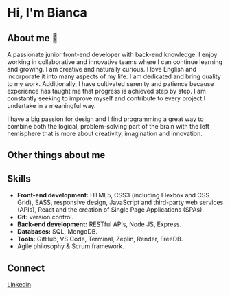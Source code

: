 # Hi, I'm Bianca # 

## About me 💫 ##
A passionate junior front-end developer with back-end knowledge. I enjoy working in collaborative and innovative teams where I can continue learning and growing. I am creative and naturally curious. I love English and incorporate it into many aspects of my life. I am dedicated and bring quality to my work. Additionally, I have cultivated serenity and patience because experience has taught me that progress is achieved step by step. I am constantly seeking to improve myself and contribute to every project I undertake in a meaningful way.

I have a big passion for design and I find programming a great way to combine both the logical, problem-solving part of the brain with the left hemisphere that is more about creativity, imagination and innovation.  

## Other things about me ##


## Skills ##
* **Front-end development:** HTML5, CSS3 (including Flexbox and CSS Grid), SASS, responsive design, JavaScript and third-party web services (APIs), React and the creation of Single Page Applications (SPAs).
* **Git:** version control.
* **Back-end development:** RESTful APIs, Node JS, Express.
* **Databases:** SQL, MongoDB.
* **Tools:** GitHub, VS Code, Terminal, Zeplin, Render, FreeDB.
* Agile philosophy & Scrum framework.


## Connect ##
[Linkedin](https://www.linkedin.com/in/bianca-mesa/)
